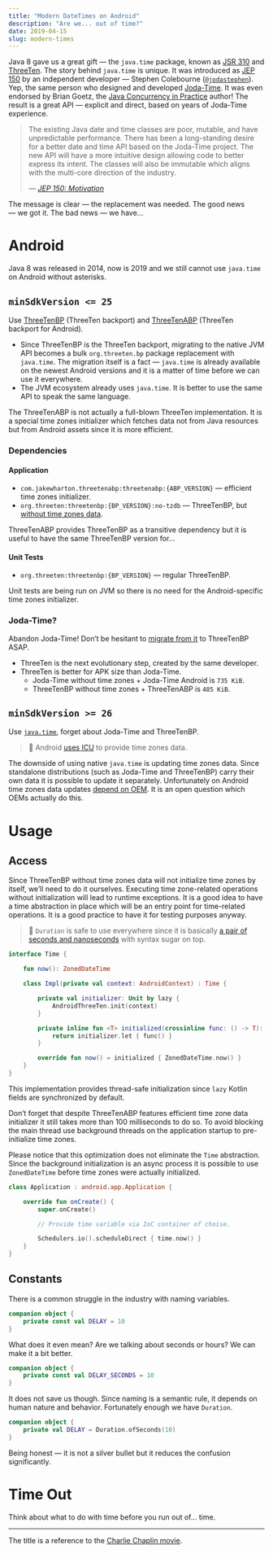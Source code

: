 ```yaml
---
title: "Modern DateTimes on Android"
description: "Are we... out of time?"
date: 2019-04-15
slug: modern-times
---
```


Java 8 gave us a great gift — the `java.time` package, known as
[JSR 310](https://jcp.org/en/jsr/detail?id=310) and
[ThreeTen](https://www.threeten.org/).
The story behind `java.time` is unique. It was introduced as
[JEP 150](https://openjdk.java.net/jeps/150) by an independent developer —
Stephen Colebourne ([`@jodastephen`](https://github.com/jodastephen)).
Yep, the same person who designed and developed
[Joda-Time](https://github.com/JodaOrg/joda-time).
It was even endorsed by Brian Goetz, the
[Java Concurrency in Practice](http://jcip.net/) author!
The result is a great API — explicit and direct,
based on years of Joda-Time experience.


> The existing Java date and time classes are poor, mutable,
> and have unpredictable performance. There has been a long-standing desire
> for a better date and time API based on the Joda-Time project.
> The new API will have a more intuitive design allowing code
> to better express its intent. The classes will also be immutable
> which aligns with the multi-core direction of the industry.
>
> — [_JEP 150: Motivation_](https://openjdk.java.net/jeps/150)

The message is clear — the replacement was needed.
The good news — we got it. The bad news — we have...

# Android

Java 8 was released in 2014, now is 2019 and we still cannot use
`java.time` on Android without asterisks.

## `minSdkVersion <= 25`

Use [ThreeTenBP](https://github.com/ThreeTen/threetenbp) (ThreeTen backport) and
[ThreeTenABP](https://github.com/JakeWharton/ThreeTenABP/) (ThreeTen backport for Android).

* Since ThreeTenBP is the ThreeTen backport, migrating to the native JVM API becomes
  a bulk `org.threeten.bp` package replacement with `java.time`.
  The migration itself is a fact — `java.time` is already
  available on the newest Android versions and it is a matter of time before we can use it everywhere.
* The JVM ecosystem already uses `java.time`.
  It is better to use the same API to speak the same language.

The ThreeTenABP is not actually a full-blown ThreeTen implementation.
It is a special time zones initializer which fetches data
not from Java resources but from Android assets since it is more efficient.

### Dependencies

#### Application

* `com.jakewharton.threetenabp:threetenabp:{ABP_VERSION}` —
  efficient time zones initializer.
* `org.threeten:threetenbp:{BP_VERSION}:no-tzdb` —
  ThreeTenBP, but [without time zones data](https://github.com/ThreeTen/threetenbp/blob/31b133c35cbc45b767e0c9392818438f20b80059/pom.xml#L218-L237).

ThreeTenABP provides ThreeTenBP as a transitive dependency
but it is useful to have the same ThreeTenBP version for...

#### Unit Tests

* `org.threeten:threetenbp:{BP_VERSION}` — regular ThreeTenBP.

Unit tests are being run on JVM so there is no need for the Android-specific
time zones initializer.

### Joda-Time?

Abandon Joda-Time! Don’t be hesitant to [migrate from it](https://blog.joda.org/2014/11/converting-from-joda-time-to-javatime.html)
to ThreeTenBP ASAP.

* ThreeTen is the next evolutionary step, created by the same developer.
* ThreeTen is better for APK size than Joda-Time.
    * Joda-Time without time zones + Joda-Time Android is `735 KiB`.
    * ThreeTenBP without time zones + ThreeTenABP is `485 KiB`.

## `minSdkVersion >= 26`

Use [`java.time`](https://developer.android.com/reference/java/time/package-summary),
forget about Joda-Time and ThreeTenBP.

> :book: Android [uses ICU](https://android.googlesource.com/platform/libcore/+/master/ojluni/src/main/java/java/time/zone/IcuZoneRulesProvider.java)
> to provide time zones data.

The downside of using native `java.time` is updating time zones data.
Since standalone distributions (such as Joda-Time and ThreeTenBP) carry their
own data it is possible to update it separately.
Unfortunately on Android time zones data updates [depend on OEM](https://source.android.com/devices/tech/config/timezone-rules).
It is an open question which OEMs actually do this.

# Usage

## Access

Since ThreeTenBP without time zones data will not initialize time zones by itself,
we’ll need to do it ourselves. Executing time zone-related
operations without initialization will lead to runtime exceptions. It is a good idea to have
a time abstraction in place which will be an entry point for time-related operations.
It is a good practice to have it for testing purposes anyway.

> :book: `Duration` is safe to use everywhere since it is basically
> [a pair of seconds and nanoseconds](https://github.com/ThreeTen/threetenbp/blob/31b133c35cbc45b767e0c9392818438f20b80059/src/main/java/org/threeten/bp/Duration.java#L486-L490)
> with syntax sugar on top.

```kotlin
interface Time {

    fun now(): ZonedDateTime

    class Impl(private val context: AndroidContext) : Time {

        private val initializer: Unit by lazy {
            AndroidThreeTen.init(context)
        }

        private inline fun <T> initialized(crossinline func: () -> T): T {
            return initializer.let { func() }
        }

        override fun now() = initialized { ZonedDateTime.now() }
    }
}
```

This implementation provides thread-safe initialization since `lazy` Kotlin fields
are synchronized by default.

Don’t forget that despite ThreeTenABP features efficient time zone data initializer
it still takes more than 100 milliseconds to do so. To avoid blocking
the main thread use background threads on the application startup to pre-initialize time zones.

Please notice that this optimization does not eliminate the `Time` abstraction.
Since the background initialization is an async process it is possible to use
`ZonedDateTime` before time zones were actually initialized.

```kotlin
class Application : android.app.Application {

    override fun onCreate() {
        super.onCreate()

        // Provide time variable via IoC container of choise.

        Schedulers.io().scheduleDirect { time.now() }
    }
}
```

## Constants

There is a common struggle in the industry with naming variables.

```kotlin
companion object {
    private const val DELAY = 10
}
```

What does it even mean? Are we talking about seconds or hours? We can make it a bit better.

```kotlin
companion object {
    private const val DELAY_SECONDS = 10
}
```

It does not save us though. Since naming is a semantic rule,
it depends on human nature and behavior. Fortunately enough we have `Duration`.

```kotlin
companion object {
    private val DELAY = Duration.ofSeconds(10)
}
```

Being honest — it is not a silver bullet but it reduces the confusion significantly.

# Time Out

Think about what to do with time before you run out of... time.

---

The title is a reference to the [Charlie Chaplin movie](https://en.wikipedia.org/wiki/Modern_Times_(film)).
